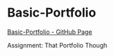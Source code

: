 # Basic-Portfolio

[Basic-Portfolio - GitHub Page](https://jason-michael.github.io/Basic-Portfolio/)

Assignment: That Portfolio Though
